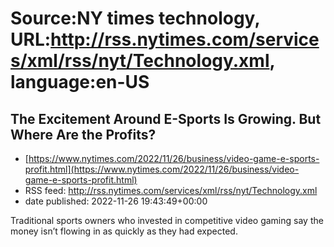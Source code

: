# Source:NY times technology, URL:http://rss.nytimes.com/services/xml/rss/nyt/Technology.xml, language:en-US

## The Excitement Around E-Sports Is Growing. But Where Are the Profits?
 - [https://www.nytimes.com/2022/11/26/business/video-game-e-sports-profit.html](https://www.nytimes.com/2022/11/26/business/video-game-e-sports-profit.html)
 - RSS feed: http://rss.nytimes.com/services/xml/rss/nyt/Technology.xml
 - date published: 2022-11-26 19:43:49+00:00

Traditional sports owners who invested in competitive video gaming say the money isn’t flowing in as quickly as they had expected.

